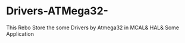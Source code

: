# Drivers-ATMega32-
This Rebo Store the some Drivers by Atmega32 in MCAL&amp; HAL&amp; Some Application
